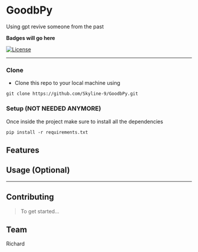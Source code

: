 # GoodbPy

Using gpt revive someone from the past

**Badges will go here**

[![License](https://img.shields.io/github/license/skyline-9/GoodbPy)](https://github.com/Skyline-9/GoodbPy/blob/master/LICENSE)

---
### Clone

- Clone this repo to your local machine using
```shell
git clone https://github.com/Skyline-9/GoodbPy.git
```

### Setup (NOT NEEDED ANYMORE)

Once inside the project make sure to install all the dependencies
```shell
pip install -r requirements.txt
```

## Features
## Usage (Optional)

---

## Contributing

> To get started...

## Team
Richard
